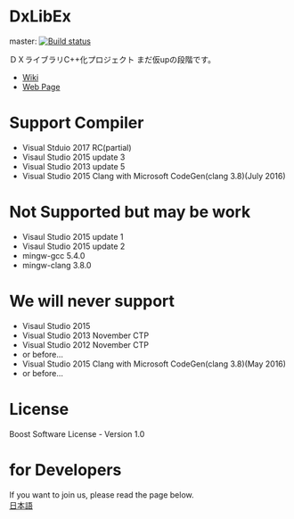 ﻿# DxLibEx

master: [![Build status](https://ci.appveyor.com/api/projects/status/23dnx6tjije58a14/branch/master?svg=true)](https://ci.appveyor.com/project/yumetodo/dxlibex/branch/master)

ＤＸライブラリC++化プロジェクト
まだ仮upの段階です。

- [Wiki](https://github.com/Nagarei/DxLibEx/wiki)
- [Web Page](http://nagarei.github.io/DxLibEx/index.html)

# Support Compiler
- Visual Stduio 2017 RC(partial)
- Visaul Studio 2015 update 3
- Visual Studio 2013 update 5
- Visual Studio 2015 Clang with Microsoft CodeGen(clang 3.8)(July 2016)

# Not Supported but may be work
- Visaul Studio 2015 update 1
- Visaul Studio 2015 update 2
- mingw-gcc 5.4.0
- mingw-clang 3.8.0

# We will never support
- Visaul Studio 2015
- Visual Studio 2013 November CTP
- Visual Studio 2012 November CTP
- or before...
- Visual Studio 2015 Clang with Microsoft CodeGen(clang 3.8)(May 2016)
- or before...

# License
Boost Software License - Version 1.0

# for Developers

If you want to join us, please read the page below.  
[日本語](https://github.com/Nagarei/DxLibEx/wiki/for-Developer)
